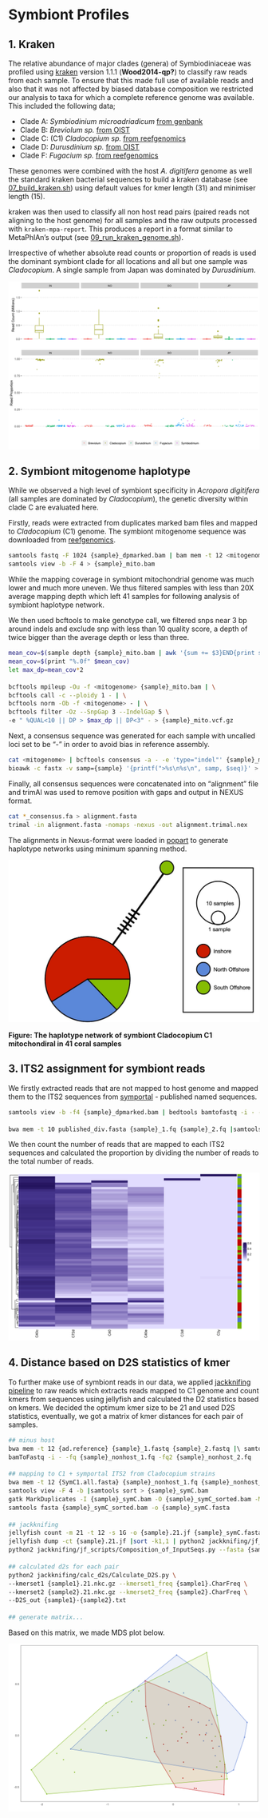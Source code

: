 Symbiont Profiles
================

## 1. Kraken

The relative abundance of major clades (genera) of Symbiodiniaceae was
profiled using [kraken](https://ccb.jhu.edu/software/kraken/) version
1.1.1 (**Wood2014-qp?**) to classify raw reads from each sample. To
ensure that this made full use of available reads and also that it was
not affected by biased database composition we restricted our analysis
to taxa for which a complete reference genome was available. This
included the following data;

-   Clade A: *Symbiodinium microadriadicum* [from
    genbank](https://www.ncbi.nlm.nih.gov/assembly/GCA_001939145.1)
-   Clade B: *Breviolum sp.* [from
    OIST](https://marinegenomics.oist.jp/symb/download/symbB.v1.0.genome.fa.gz)
-   Clade C: (C1) *Cladocopium sp.* [from
    reefgenomics](http://symbs.reefgenomics.org/download/SymbC1.Genome.Scaffolds.fasta.gz)
-   Clade D: *Durusdinium sp.* [from
    OIST](https://marinegenomics.oist.jp/symbd/viewer/download?project_id=102)
-   Clade F: *Fugacium sp.* [from
    reefgenomics](http://symbs.reefgenomics.org/download/SymbF.Genome.Scaffolds.fasta.gz)

These genomes were combined with the host *A. digitifera* genome as well
the standard kraken bacterial sequences to build a kraken database (see
[07\_build\_kraken.sh](data/hpc/symbiodinium_profiles/07_build_kraken.sh))
using default values for kmer length (31) and minimiser length (15).

kraken was then used to classify all non host read pairs (paired reads
not aligning to the host genome) for all samples and the raw outputs
processed with `kraken-mpa-report`. This produces a report in a format
similar to MetaPhlAn’s output (see
[09\_run\_kraken\_genome.sh](data/hpc/symbiodinium_profiles/09_run_kraken_genome.sh)).

Irrespective of whether absolute read counts or proportion of reads is
used the dominant symbiont clade for all locations and all but one
sample was *Cladocopium*. A single sample from Japan was dominated by
*Durusdinium*.

![](23.symbionts_files/figure-gfm/unnamed-chunk-6-1.png)<!-- -->

## 2. Symbiont mitogenome haplotype

While we observed a high level of symbiont specificity in *Acropora
digitifera* (all samples are dominated by *Cladocopium*), the genetic
diversity within clade C are evaluated here.

Firstly, reads were extracted from duplicates marked bam files and
mapped to *Cladocopium* (C1) genome. The symbiont mitogenome sequence
was downloaded from
[reefgenomics](http://symbs.reefgenomics.org/download/).

``` bash
samtools fastq -F 1024 {sample}_dpmarked.bam | bam mem -t 12 <mitogenome> - | \
samtools view -b -F 4 > {sample}_mito.bam
```

While the mapping coverage in symbiont mitochondrial genome was much
lower and much more uneven. We thus filtered samples with less than 20X
average mapping depth which left 41 samples for following analysis of
symbiont haplotype network.

We then used bcftools to make genotype call, we filtered snps near 3 bp
around indels and exclude snp with less than 10 quality score, a depth
of twice bigger than the average depth or less than three.

``` bash
mean_cov=$(sample depth {sample}_mito.bam | awk '{sum += $3}END{print sum/NR}')
mean_cov=$(print "%.0f" $mean_cov)
let max_dp=mean_cov*2

bcftools mpileup -Ou -f <mitogenome> {sample}_mito.bam | \
bcftools call -c --ploidy 1 - | \
bcftools norm -Ob -f <mitogenome> - | \
bcftools filter -Oz --SnpGap 3 --IndelGap 5 \
-e " %QUAL<10 || DP > $max_dp || DP<3" - > {sample}_mito.vcf.gz
```

Next, a consensus sequence was generated for each sample with uncalled
loci set to be “-” in order to avoid bias in reference assembly.

``` bash
cat <mitogenome> | bcftools consensus -a - -e 'type="indel"' {sample}_mito.vcf.gz |\
bioawk -c fastx -v samp={sample} '{printf(">%s\n%s\n", samp, $seq)}' > {sample}_consensus.fa
```

Finally, all consensus sequences were concatenated into on “alignment”
file and trimAl was used to remove position with gaps and output in
NEXUS format.

``` bash
cat *_consensus.fa > alignment.fasta
trimal -in alignment.fasta -nomaps -nexus -out alignment.trimal.nex
```

The alignments in Nexus-format were loaded in
[popart](http://popart.otago.ac.nz/index.shtml) to generate haplotype
networks using minimum spanning method.

<img src="figures/Symbiont_mitohaps.jpg" width="1154" />

**Figure: The haplotype network of symbiont Cladocopium C1 mitochondiral
in 41 coral samples**

## 3. ITS2 assignment for symbiont reads

We firstly extracted reads that are not mapped to host genome and mapped
them to the ITS2 sequences from [symportal](symportal.org) - published
named sequences.

``` bash
samtools view -b -f4 {sample}_dpmarked.bam | bedtools bamtofastq -i - -fq fastq/{sample}_1.fq -fq2 fastq/{sample}_2.fq

bwa mem -t 10 published_div.fasta {sample}_1.fq {sample}_2.fq |samtools view -F 4 > {sample}.sam
```

We then count the number of reads that are mapped to each ITS2 sequences
and calculated the proportion by dividing the number of reads to the
total number of reads.

![](23.symbionts_files/figure-gfm/unnamed-chunk-8-1.png)<!-- -->

## 4. Distance based on D2S statistics of kmer

To further make use of symbiont reads in our data, we applied
[jackknifing pipeline](https://github.com/chanlab-genomics/jackknifing)
to raw reads which extracts reads mapped to C1 genome and count kmers
from sequences using jellyfish and calculated the D2 statistics based on
kmers. We decided the optimum kmer size to be 21 and used D2S
statistics, eventually, we got a matrix of kmer distances for each pair
of samples.

``` bash
## minus host
bwa mem -t 12 {ad.reference} {sample}_1.fastq {sample}_2.fastq |\ samtools view -f12 -F256 |\
bamToFastq -i - -fq {sample}_nonhost_1.fq -fq2 {sample}_nonhost_2.fq

## mapping to C1 + symportal ITS2 from Cladocopium strains
bwa mem -t 12 {SymC1.all.fasta} {sample}_nonhost_1.fq {sample}_nonhost_2.fq | \
samtools view -F 4 -b |samtools sort > {sample}_symC.bam
gatk MarkDuplicates -I {sample}_symC.bam -O {sample}_symC_sorted.bam -M {sample}.metrics.txt --REMOVE_DUPLICATES true
samtools fasta {sample}_symC_sorted.bam -o {sample}_symC.fasta

## jackknifing
jellyfish count -m 21 -t 12 -s 1G -o {sample}.21.jf {sample}_symC.fasta
jellyfish dump -ct {sample}.21.jf |sort -k1,1 | python2 jackknifing/jf_scripts/Kmers_2_NumbericRepresentation.py -o {sample}.21.nkc.gz
python2 jackknifing/jf_scripts/Composition_of_InputSeqs.py --fasta {sample}_symC.fasta --freq {sample}.CharFreq

## calculated d2s for each pair
python2 jackknifing/calc_d2s/Calculate_D2S.py \
--kmerset1 {sample1}.21.nkc.gz --kmerset1_freq {sample1}.CharFreq \
--kmerset2 {sample2}.21.nkc.gz --kmerset2_freq {sample2}.CharFreq \
--D2S_out {sample1}-{sample2}.txt

## generate matrix...
```

Based on this matrix, we made MDS plot below.

![](23.symbionts_files/figure-gfm/unnamed-chunk-9-1.png)<!-- -->

